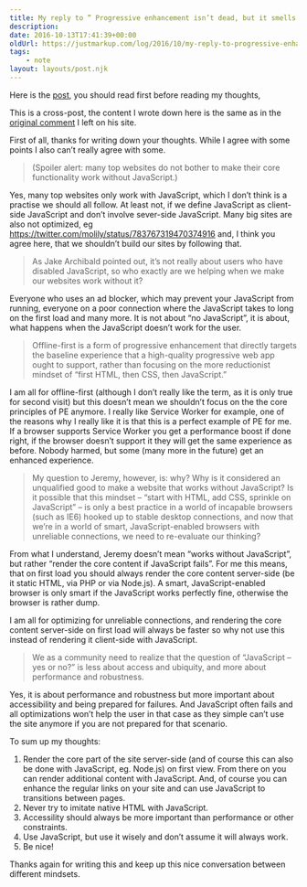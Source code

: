 ```yaml
---
title: My reply to ” Progressive enhancement isn’t dead, but it smells funny” by Nolan Lawson
description: 
date: 2016-10-13T17:41:39+00:00
oldUrl: https://justmarkup.com/log/2016/10/my-reply-to-progressive-enhancement-isnt-dead-but-it-smells-funny-by-nolan-lawson/
tags:
    - note
layout: layouts/post.njk
---
```


Here is the [post](https://nolanlawson.com/2016/10/13/progressive-enhancement-isnt-dead-but-it-smells-funny/), you should read first before reading my thoughts,

This is a cross-post, the content I wrote down here is the same as in the [original comment](https://nolanlawson.com/2016/10/13/progressive-enhancement-isnt-dead-but-it-smells-funny/#comment-84645) I left on his site.

First of all, thanks for writing down your thoughts. While I agree with some points I also can’t really agree with some.

> (Spoiler alert: many top websites do not bother to make their core functionality work without JavaScript.)

Yes, many top websites only work with JavaScript, which I don’t think is a practise we should all follow. At least not, if we define JavaScript as client-side JavaScript and don’t involve sever-side JavaScript. Many big sites are also not optimized, eg https://twitter.com/molily/status/783767319470374916 and, I think you agree here, that we shouldn’t build our sites by following that.

> As Jake Archibald pointed out, it’s not really about users who have disabled JavaScript, so who exactly are we helping when we make our websites work without it?

Everyone who uses an ad blocker, which may prevent your JavaScript from running, everyone on a poor connection where the JavaScript takes to long on the first load and many more. It is not about “no JavaScript”, it is about, what happens when the JavaScript doesn’t work for the user.

> Offline-first is a form of progressive enhancement that directly targets the baseline experience that a high-quality progressive web app ought to support, rather than focusing on the more reductionist mindset of “first HTML, then CSS, then JavaScript.”

I am all for offline-first (although I don’t really like the term, as it is only true for second visit) but this doesn’t mean we shouldn’t focus on the the core principles of PE anymore. I really like Service Worker for example, one of the reasons why I really like it is that this is a perfect example of PE for me. If a browser supports Service Worker you get a performance boost if done right, if the browser doesn’t support it they will get the same experience as before. Nobody harmed, but some (many more in the future) get an enhanced experience.

> My question to Jeremy, however, is: why? Why is it considered an unqualified good to make a website that works without JavaScript? Is it possible that this mindset – “start with HTML, add CSS, sprinkle on JavaScript” – is only a best practice in a world of incapable browsers (such as IE6) hooked up to stable desktop connections, and now that we’re in a world of smart, JavaScript-enabled browsers with unreliable connections, we need to re-evaluate our thinking?

From what I understand, Jeremy doesn’t mean “works without JavaScript”, but rather “render the core content if JavaScript fails”. For me this means, that on first load you should always render the core content server-side (be it static HTML, via PHP or via Node.js). A smart, JavaScript-enabled browser is only smart if the JavaScript works perfectly fine, otherwise the browser is rather dump.

I am all for optimizing for unreliable connections, and rendering the core content server-side on first load will always be faster so why not use this instead of rendering it client-side with JavaScript.

> We as a community need to realize that the question of “JavaScript – yes or no?” is less about access and ubiquity, and more about performance and robustness.

Yes, it is about performance and robustness but more important about accessibility and being prepared for failures. And JavaScript often fails and all optimizations won’t help the user in that case as they simple can’t use the site anymore if you are not prepared for that scenario.

To sum up my thoughts:  
1) Render the core part of the site server-side (and of course this can also be done with JavaScript, eg. Node.js) on first view. From there on you can render additional content with JavaScript. And, of course you can enhance the regular links on your site and can use JavaScript to transitions between pages.  
2) Never try to imitate native HTML with JavaScript.  
3) Accessility should always be more important than performance or other constraints.  
4) Use JavaScript, but use it wisely and don’t assume it will always work.  
5) Be nice!

Thanks again for writing this and keep up this nice conversation between different mindsets.